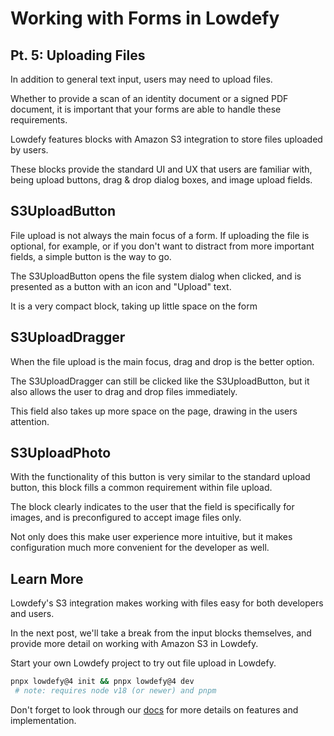 # Working with Forms in Lowdefy

## Pt. 5: Uploading Files

In addition to general text input, users may need to upload files.

Whether to provide a scan of an identity document or a signed PDF document, it is important that your forms are able to handle these requirements.

Lowdefy features blocks with Amazon S3 integration to store files uploaded by users.

These blocks provide the standard UI and UX that users are familiar with, being upload buttons, drag & drop dialog boxes, and image upload fields.

## S3UploadButton

File upload is not always the main focus of a form.
If uploading the file is optional, for example, or if you don't want to distract from more important fields, a simple button is the way to go.

The S3UploadButton opens the file system dialog when clicked, and is presented as a button with an icon and "Upload" text.

It is a very compact block, taking up little space on the form

## S3UploadDragger

When the file upload is the main focus, drag and drop is the better option.

The S3UploadDragger can still be clicked like the S3UploadButton, but it also allows the user to drag and drop files immediately.

This field also takes up more space on the page, drawing in the users attention.

## S3UploadPhoto

With the functionality of this button is very similar to the standard upload button, this block fills a common requirement within file upload.

The block clearly indicates to the user that the field is specifically for images, and is preconfigured to accept image files only.

Not only does this make user experience more intuitive, but it makes configuration much more convenient for the developer as well.

## Learn More

Lowdefy's S3 integration makes working with files easy for both developers and users.

In the next post, we'll take a break from the input blocks themselves, and provide more detail on working with Amazon S3 in Lowdefy.

Start your own Lowdefy project to try out file upload in Lowdefy.

```bash
pnpx lowdefy@4 init && pnpx lowdefy@4 dev
 # note: requires node v18 (or newer) and pnpm
```

Don't forget to look through our [docs](https://docs.lowdefy.com/S3UploadButton) for more details on features and implementation.
